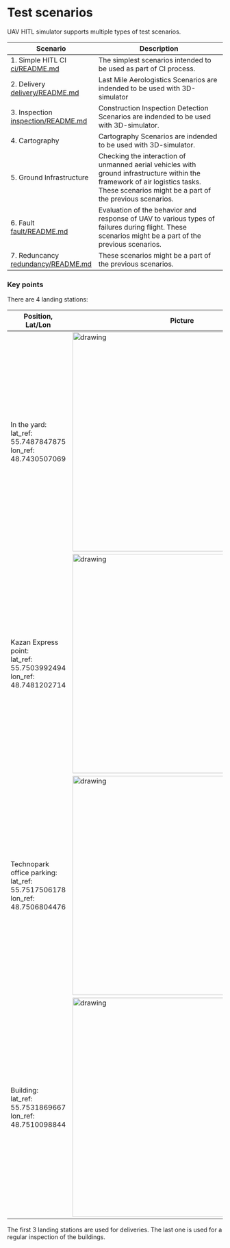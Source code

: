 # Test scenarios

UAV HITL simulator supports multiple types of test scenarios.

| Scenario | Description |
| -------- | ----------- |
| 1. Simple HITL CI </br> [ci/README.md](ci/README.md) | The simplest scenarios intended to be used as part of CI process. |
| 2. Delivery </br> [delivery/README.md](delivery/README.md) | Last Mile Aerologistics Scenarios are indended to be used with 3D-simulator |
| 3. Inspection </br> [inspection/README.md](inspection/README.md) | Construction Inspection Detection Scenarios are indended to be used with 3D-simulator. |
| 4. Cartography | Cartography Scenarios are indended to be used with 3D-simulator. |
| 5. Ground Infrastructure | Checking the interaction of unmanned aerial vehicles with ground infrastructure within the framework of air logistics tasks. These scenarios might be a part of the previous scenarios. |
| 6. Fault </br> [fault/README.md](fault/README.md) | Evaluation of the behavior and response of UAV to various types of failures during flight. These scenarios might be a part of the previous scenarios. |
| 7. Reduncancy </br> [redundancy/README.md](redundancy/README.md) | These scenarios might be a part of the previous scenarios. |

### Key points

There are 4 landing stations:

| Position, Lat/Lon               | Picture |
| ------------------------- | ------- |
| In the yard: </br> lat_ref: 55.7487847875 </br> lon_ref: 48.7430507069 | <img src="https://raw.githubusercontent.com/RaccoonlabDev/innopolis_vtol_dynamics/docs/assets/landing_station_yard.png" width="512" alt="drawing"/> |  |
| Kazan Express point: </br> lat_ref: 55.7503992494 </br> lon_ref: 48.7481202714 | <img src="https://raw.githubusercontent.com/RaccoonlabDev/innopolis_vtol_dynamics/docs/assets/landing_station_kazanexpress.png" width="512" alt="drawing"/> |
| Technopark office parking: </br> lat_ref: 55.7517506178 </br> lon_ref: 48.7506804476 | <img src="https://raw.githubusercontent.com/RaccoonlabDev/innopolis_vtol_dynamics/docs/assets/landing_station_technopark.png" width="512" alt="drawing"/> |
| Building: </br> lat_ref: 55.7531869667 </br> lon_ref: 48.7510098844 | <img src="https://raw.githubusercontent.com/RaccoonlabDev/innopolis_vtol_dynamics/docs/assets/landing_station_building.png" width="512" alt="drawing"/> |

The first 3 landing stations are used for deliveries. The last one is used for a regular inspection of the buildings.
